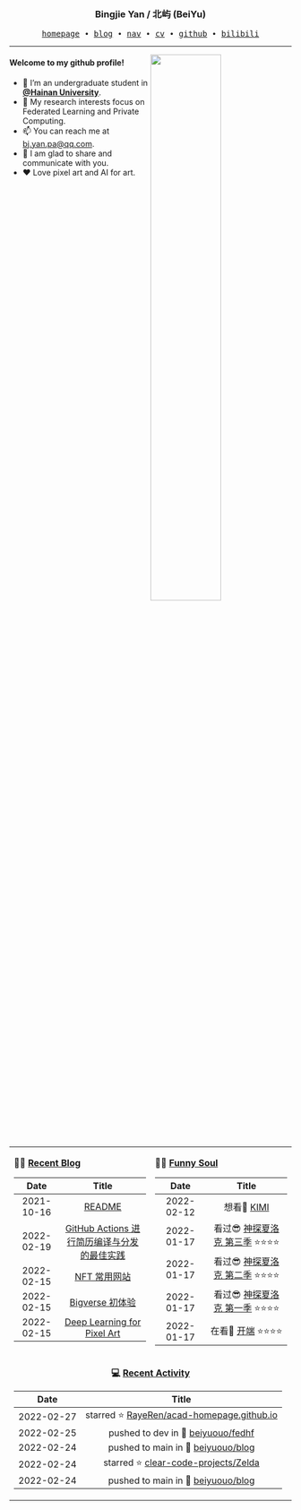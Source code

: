<h3 align="center"> Bingjie Yan / 北屿 (BeiYu) </h3>


<p align="center">
  <samp>
    <a href="https://www.bj-yan.top/">homepage</a> ∙
    <a href="https://blog.bj-yan.top/">blog</a> ∙
    <a href="https://nav.bj-yan.top/">nav</a> ∙
    <a href="https://www.bj-yan.top/pdf/cv_en.pdf">cv</a> ∙ 
    <a href="https://github.com/beiyuouo">github</a> ∙ 
    <a href="https://space.bilibili.com/23511429">bilibili</a>
  </samp>
</p>


---

<img align="right" src="https://github-readme-stats.vercel.app/api?username=beiyuouo&show_icons=true&hide_border=true" width="50%">


#### Welcome to my github profile!
<!-- languages:start -->
<!-- prettier-ignore-start -->
<!-- markdownlint-disable -->
- 🔭 I’m an undergraduate student in [**@Hainan University**](https://ha.hainanu.edu.cn/home2020/).
- 🌱 My research interests focus on Federated Learning and Private Computing.
- 📫 You can reach me at [bj.yan.pa@qq.com](mailto:bj.yan.pa@qq.com).
- 🎨 I am glad to share and communicate with you.
- ❤️ Love pixel art and AI for art.
<!-- markdownlint-restore -->
<!-- prettier-ignore-end -->
<!-- languages:end -->

<table width="100%" align="center" padding="0" margin="0">
<tr>
<td valign="top" width="50%">

**🤹‍♀️ <a href="https://blog.bj-yan.top/" target="_blank">Recent Blog</a>**

<!-- START_SECTION:blog -->
| Date | Title |
| :-: | :---: |
| 2021-10-16 | <a href='https://blog.bj-yan.top/p/readme/' target='_blank'>README</a> |
| 2022-02-19 | <a href='https://blog.bj-yan.top/p/misc-github-actions-cv/' target='_blank'>GitHub Actions 进行简历编译与分发的最佳实践</a> |
| 2022-02-15 | <a href='https://blog.bj-yan.top/p/misc-nft-common-site/' target='_blank'>NFT 常用网站</a> |
| 2022-02-15 | <a href='https://blog.bj-yan.top/p/misc-bigverse-first-experience/' target='_blank'>Bigverse 初体验</a> |
| 2022-02-15 | <a href='https://blog.bj-yan.top/p/blog-deep-learning-for-pixel-art/' target='_blank'>Deep Learning for Pixel Art</a> |
<!-- END_SECTION:blog -->
</td>
<td valign="top" width="50%">

**🤾‍♂️ <a href="https://blog.bj-yan.top/" target="_blank">Funny Soul</a>**

<!-- START_SECTION:douban -->
| Date | Title |
| :-: | :---: |
| 2022-02-12 | 想看🤔 <a href='http://movie.douban.com/subject/35377057/' target='_blank'>KIMI</a>  |
| 2022-01-17 | 看过😎 <a href='http://movie.douban.com/subject/10455629/' target='_blank'>神探夏洛克 第三季</a> ⭐⭐⭐⭐ |
| 2022-01-17 | 看过😎 <a href='http://movie.douban.com/subject/6522269/' target='_blank'>神探夏洛克  第二季</a> ⭐⭐⭐⭐ |
| 2022-01-17 | 看过😎 <a href='http://movie.douban.com/subject/3986493/' target='_blank'>神探夏洛克 第一季</a> ⭐⭐⭐⭐ |
| 2022-01-17 | 在看👀 <a href='http://movie.douban.com/subject/35332289/' target='_blank'>开端</a> ⭐⭐⭐⭐ |
<!-- END_SECTION:douban -->
</td>
</tr>
<tr>
<td align="center" width="100%" colspan="2">

**💻 <a href="https://github.com/beiyuouo" target="_blank">Recent Activity</a>**

<!-- START_SECTION:github -->
| Date | Title |
| :-: | :---: |
| 2022-02-27 | starred ⭐ [RayeRen/acad-homepage.github.io](https://github.com/RayeRen/acad-homepage.github.io) |
| 2022-02-25 | pushed to dev in 📌 [beiyuouo/fedhf](https://github.com/beiyuouo/fedhf/compare/e1cae0b5b0...5d28e7cde7) |
| 2022-02-24 | pushed to main in 📌 [beiyuouo/blog](https://github.com/beiyuouo/blog/compare/254dffc9e2...c4a9ab867e) |
| 2022-02-24 | starred ⭐ [clear-code-projects/Zelda](https://github.com/clear-code-projects/Zelda) |
| 2022-02-24 | pushed to main in 📌 [beiyuouo/blog](https://github.com/beiyuouo/blog/compare/f547015c8b...254dffc9e2) |
<!-- END_SECTION:github -->

</td>
</tr>
</table>
